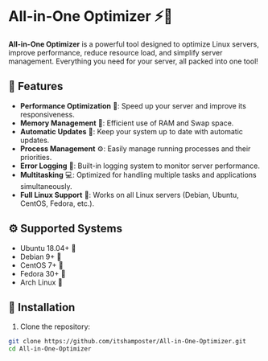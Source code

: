 # All-in-One Optimizer ⚡🚀

**All-in-One Optimizer** is a powerful tool designed to optimize Linux servers, improve performance, reduce resource load, and simplify server management. Everything you need for your server, all packed into one tool!

## 🔧 Features

- **Performance Optimization** 💨: Speed up your server and improve its responsiveness.
- **Memory Management** 🧠: Efficient use of RAM and Swap space.
- **Automatic Updates** 🔄: Keep your system up to date with automatic updates.
- **Process Management** ⚙️: Easily manage running processes and their priorities.
- **Error Logging** 📜: Built-in logging system to monitor server performance.
- **Multitasking** 💻: Optimized for handling multiple tasks and applications simultaneously.
- **Full Linux Support** 🐧: Works on all Linux servers (Debian, Ubuntu, CentOS, Fedora, etc.).

## ⚙️ Supported Systems

- Ubuntu 18.04+ 🐧
- Debian 9+ 🐧
- CentOS 7+ 🐧
- Fedora 30+ 🐧
- Arch Linux 🐧

## 🚀 Installation

1. Clone the repository:

```bash
git clone https://github.com/itshamposter/All-in-One-Optimizer.git
cd All-in-One-Optimizer
